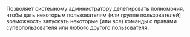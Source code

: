 Позволяет системному администратору делегировать полномочия, чтобы дать
некоторым пользователям (или группе пользователей) возможность запускать
некоторые (или все) команды c правами суперпользователя или любого другого
пользователя.
